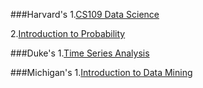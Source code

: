 
###Harvard's 
 1.[CS109 Data Science](http://cs109.github.io/2014/)
 
 2.[Introduction to Probability](http://projects.iq.harvard.edu/stat110)
 
###Duke's 
 1.[Time Series Analysis](http://people.duke.edu/~rnau/411arim.htm)
 
###Michigan's
 1.[Introduction to Data Mining](http://www-users.cs.umn.edu/~kumar/dmbook/index.php)
